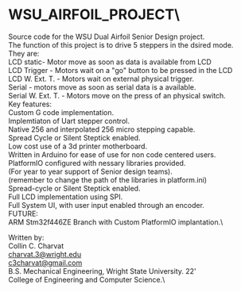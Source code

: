 # WSU_AIRFOIL_PROJECT\
Source code for the WSU Dual Airfoil Senior Design project.\
The function of this project is to drive 5 steppers in the dsired mode.\
They are:\
LCD static- Motor move as soon as data is available from LCD\
LCD Trigger - Motors wait on a "go" button to be pressed in the LCD\
LCD W. Ext. T. - Motors wait on external physical trigger.\
Serial - motors move as soon as serial data is a available.\
Serial W. Ext. T. - Motors move on the press of an physical switch.\
Key features:\
Custom G code implementation.\
Implemtiaton of Uart stepper control.\
Native 256 and interpolated 256 micro stepping capable.\
Spread Cycle or Silent Steptick enabled.\
Low cost use of a 3d printer motherboard.\
Written in Arduino for ease of use for non code centered users.\
PlatformIO configured with nessary libraries provided.\
(For year to year support of Senior design teams).\
(remember to change the path of the libraries in platform.ini)\
Spread-cycle or Silent Steptick enabled.\
Full LCD implementation using SPI.\
Full System UI, with user input enabled through an encoder.\
FUTURE:\
ARM Stm32f446ZE Branch with Custom PlatformIO implantation.\

Written by:\
Collin C. Charvat\
charvat.3@wright.edu\
c3charvat@gmail.com\
B.S. Mechanical Engineering, Wright State University. 22'\
College of Engineering and Computer Science.\
